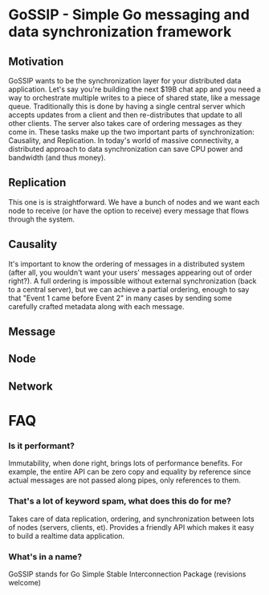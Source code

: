 # GoSSIP - Simple Go messaging and data synchronization framework

## Motivation
GoSSIP wants to be the synchronization layer for your distributed data application. Let's say you're building the next $19B chat app and you need a way to orchestrate multiple writes to a piece of shared state, like a message queue. Traditionally this is done by having a single central server which accepts updates from a client and then re-distributes that update to all other clients. The server also takes care of ordering messages as they come in. These tasks make up the two important parts of synchronization: Causality, and Replication. In today's world of massive connectivity, a distributed approach to data synchronization can save CPU power and bandwidth (and thus money).

## Replication
This one is is straightforward. We have a bunch of nodes and we want each node to receive (or have the option to receive) every message that flows through the system.

## Causality
It's important to know the ordering of messages in a distributed system (after all, you wouldn't want your users' messages appearing out of order right?). A full ordering is impossible without external synchronization (back to a central server), but we can achieve a partial ordering, enough to say that "Event 1 came before Event 2" in many cases by sending some carefully crafted metadata along with each message.

## Message

## Node

## Network

# FAQ

### Is it performant?
Immutability, when done right, brings lots of performance benefits. For example, the entire API can be zero copy and equality by reference since actual messages are not passed along pipes, only references to them.

### That's a lot of keyword spam, what does this do for me?

Takes care of data replication, ordering, and synchronization between lots of nodes (servers, clients, et). Provides a friendly API which makes it easy to build a realtime data application.

### What's in a name?

GoSSIP stands for Go Simple Stable Interconnection Package (revisions welcome)
